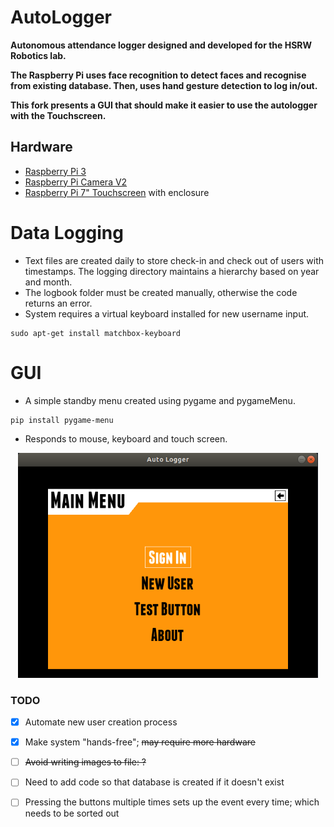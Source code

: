 # AutoLogger
**Autonomous attendance logger designed and developed for the HSRW Robotics lab.** 

**The Raspberry Pi uses face recognition to detect faces and recognise from existing database. Then, uses hand gesture detection to log in/out.**

**This fork presents a GUI that should make it easier to use the autologger with the Touchscreen.**
## Hardware
- [Raspberry Pi 3][pi]
- [Raspberry Pi Camera V2][cam]
- [Raspberry Pi 7" Touchscreen][screen] with enclosure

# Data Logging
- Text files are created daily to store check-in and check out of users with timestamps. The logging directory maintains a hierarchy based on year and month.
- The logbook folder must be created manually, otherwise the code returns an error.
- System requires a virtual keyboard installed for new username input.
```
sudo apt-get install matchbox-keyboard
```

# GUI
- A simple standby menu created using pygame and pygameMenu.
```
pip install pygame-menu
```
- Responds to mouse, keyboard and touch screen.

<p align="center">
  <img width="480" src="https://github.com/mtc-20/AutoLogger/blob/gui/new_screenshot.png">
</p>


### TODO
- [x] Automate new user creation process
- [x] Make system "hands-free"; ~~may require more hardware~~
- [ ] ~~Avoid writing images to file: ?~~
- [ ] Need to add code so that database is created if it doesn't exist 
- [ ] Pressing the buttons multiple times sets up the event every time; which needs to be sorted out


[cam]:https://www.raspberrypi.org/products/camera-module-v2/
[screen]:https://www.raspberrypi.org/products/raspberry-pi-touch-display/
[pi]:https://www.raspberrypi.org/products/raspberry-pi-3-model-b/
